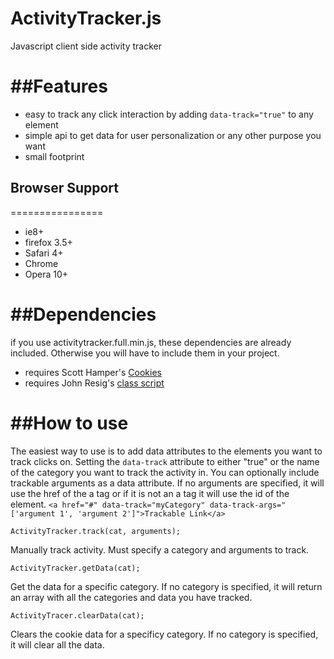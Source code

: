 ActivityTracker.js
================

Javascript client side activity tracker


##Features
================
- easy to track any click interaction by adding ```data-track="true"``` to any element
- simple api to get data for user personalization or any other purpose you want
- small footprint

## Browser Support
================
- ie8+
- firefox 3.5+
- Safari 4+
- Chrome
- Opera 10+

##Dependencies
================
if you use activitytracker.full.min.js, these dependencies are already included. Otherwise you will have to include them in your project.
- requires Scott Hamper's [Cookies](https://github.com/ScottHamper/Cookies)
- requires John Resig's [class script](http://ejohn.org/blog/simple-javascript-inheritance/)

##How to use
================

The easiest way to use is to add data attributes to the elements you want to track clicks on.  Setting the ```data-track``` attribute to either "true" or the name of the category you want to track the activity in.  You can optionally include trackable arguments as a data attribute. If no arguments are specified, it will use the href of the a tag or if it is not an a tag it will use the id of the element.
```<a href="#" data-track="myCategory" data-track-args="['argument 1', 'argument 2']">Trackable Link</a> ```


```ActivityTracker.track(cat, arguments);```

Manually track activity.  Must specify a category and arguments to track.

```ActivityTracker.getData(cat); ```

Get the data for a specific category. If no category is specified, it will return an array with all the categories and data you have tracked.

```ActivityTracer.clearData(cat); ```

Clears the cookie data for a specificy category. If no category is specified, it will clear all the data.